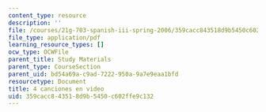 ```yaml
---
content_type: resource
description: ''
file: /courses/21g-703-spanish-iii-spring-2006/359cacc843518d9b5450c602ffe9c132_MIT21G_703S06_canciones.pdf
file_type: application/pdf
learning_resource_types: []
ocw_type: OCWFile
parent_title: Study Materials
parent_type: CourseSection
parent_uid: bd54a69a-c9ad-7222-950a-9a7e9eaa1bfd
resourcetype: Document
title: 4 canciones en video
uid: 359cacc8-4351-8d9b-5450-c602ffe9c132
---
```

